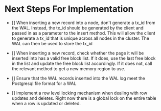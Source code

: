 #   Next Steps For Implementation

- [] When inserting a new record into a node, don't generate a tx_id from the WAL. Instead, the tx_id should be generated by the client and passed in as a parameter to the insert method. This will allow the client to generate a tx_id that is unique across all nodes in the cluster. The WAL can then be used to store the tx_id

- [] When inserting a new record, check whether the page it will be inserted into has a valid free block list. If it does, use the last free block in the list and update the free block list accordingly. If it does not, call the relevant method to get a new memory region to use.

- [] Ensure that the WAL records inserted into the WAL log meet the Postgresql file format for a WAL

- [] Implement a row level locking mechanism when dealing with row updates and deletes. Right now there is a global lock on the entire table when a row is updated or deleted.